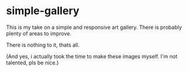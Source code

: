 # simple-gallery


This is my take on a simple and responsive art gallery.
There is probably plenty of areas to improve.

There is nothing to it, thats all.

(And yes, i actually took the time to make these images myself. I'm not talented, pls be nice.)
